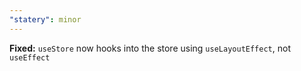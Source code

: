 ```yaml
---
"statery": minor
---
```


**Fixed:** `useStore` now hooks into the store using `useLayoutEffect`, not `useEffect`
